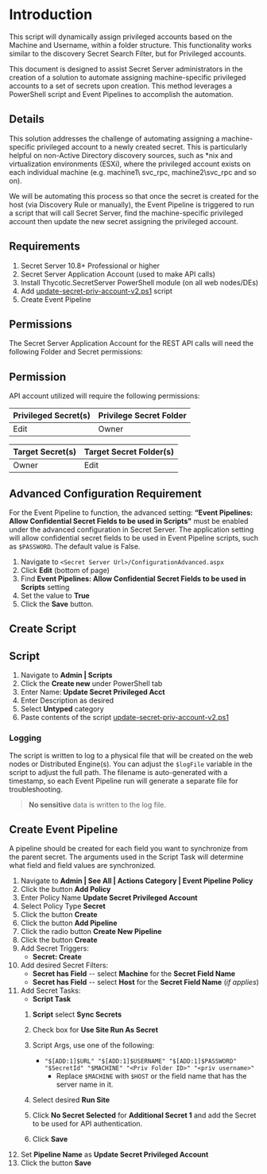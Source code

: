 # Introduction

This script will dynamically assign privileged accounts based on the Machine and Username, within a folder structure. This functionality works similar to the discovery Secret Search Filter, but for Privileged accounts.

This document is designed to assist Secret Server administrators in the creation of a solution to automate assigning machine-specific privileged accounts to a set of secrets upon creation. This method leverages a PowerShell script and Event Pipelines to accomplish the automation.

## Details

This solution addresses the challenge of automating assigning a machine-specific privileged account to a newly created secret. This is particularly helpful on non-Active Directory discovery sources, such as *nix and virtualization environments (ESXi), where the privileged account exists on each individual machine (e.g. machine1\ svc_rpc, machine2\svc_rpc and so on).

We will be automating this process so that once the secret is created for the host (via Discovery Rule or manually), the Event Pipeline is triggered to run a script that will call Secret Server, find the machine-specific privileged account then update the new secret assigning the privileged account.

## Requirements

1. Secret Server 10.8+ Professional or higher
1. Secret Server Application Account (used to make API calls)
1. Install Thycotic.SecretServer PowerShell module (on all web nodes/DEs)
1. Add [update-secret-priv-account-v2.ps1](update-secret-priv-account-v2.ps1) script
1. Create Event Pipeline

## Permissions

The Secret Server Application Account for the REST API calls will need the following Folder and Secret permissions:

## Permission

API account utilized will require the following permissions:

| Privileged Secret(s) | Privilege Secret Folder |
| -------------------- | ----------------------- |
| Edit                 | Owner                   |

| Target Secret(s) | Target Secret Folder(s) |
| ---------------- | ----------------------- |
| Owner            | Edit                    |

## Advanced Configuration Requirement

For the Event Pipeline to function, the advanced setting: **“Event Pipelines: Allow Confidential Secret Fields to be used in Scripts"** must be enabled under the advanced configuration in Secret Server. The application setting will allow confidential secret fields to be used in Event Pipeline scripts, such as `$PASSWORD`. The default value is False.

1. Navigate to `<Secret Server Url>/ConfigurationAdvanced.aspx`
1. Click **Edit** (bottom of page)
1. Find **Event Pipelines: Allow Confidential Secret Fields to be used in Scripts** setting
1. Set the value to **True**
1. Click the **Save** button.

## Create Script

## Script

1. Navigate to **Admin | Scripts**
1. Click the **Create new** under PowerShell tab
1. Enter Name: **Update Secret Privileged Acct**
1. Enter Description as desired
1. Select **Untyped** category
1. Paste contents of the script [update-secret-priv-account-v2.ps1](update-secret-priv-account-v2.ps1)

### Logging

The script is written to log to a physical file that will be created on the web nodes or Distributed Engine(s). You can adjust the `$logFile` variable in the script to adjust the full path. The filename is auto-generated with a timestamp, so each Event Pipeline run will generate a separate file for troubleshooting.

> **No sensitive** data is written to the log file.

## Create Event Pipeline

A pipeline should be created for each field you want to synchronize from the parent secret. The arguments used in the Script Task will determine what field and field values are synchronized.

1. Navigate to **Admin | See All | Actions Category | Event Pipeline Policy**
1. Click the button **Add Policy**
1. Enter Policy Name **Update Secret Privileged Account**
1. Select Policy Type **Secret**
1. Click the button **Create**
1. Click the button **Add Pipeline**
1. Click the radio button **Create New Pipeline**
1. Click the button **Create**
1. Add Secret Triggers:
    - **Secret: Create**
1. Add desired Secret Filters:
    - **Secret has Field** -- select **Machine** for the **Secret Field Name**
    - **Secret has Field** -- select **Host** for the **Secret Field Name** (_if applies_)
1. Add Secret Tasks:
    - **Script Task**
    1. **Script** select **Sync Secrets**
    1. Check box for **Use Site Run As Secret**
    1. Script Args, use one of the following:

        - `"$[ADD:1]$URL" "$[ADD:1]$USERNAME" "$[ADD:1]$PASSWORD" "$SecretId" "$MACHINE" "<Priv Folder ID>" "<priv username>"`
            - Replace `$MACHINE` with `$HOST` or the field name that has the server name in it.
    1. Select desired **Run Site**
    1. Click **No Secret Selected** for **Additional Secret 1** and add the Secret to be used for API authentication.
    1. Click **Save**
1. Set **Pipeline Name** as **Update Secret Privileged Account**
1. Click the button **Save**
